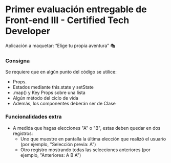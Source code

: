 # Primer evaluación entregable de Front-end III - Certified Tech Developer

Aplicación a maquetar: “Elige tu propia aventura” 🎭

### Consigna
Se requiere que en algún punto del código se utilice:
* Props.
* Estados mediante this.state y setState
* .map() y Key Props sobre una lista
* Algún método del ciclo de vida
* Además, los componentes deberán ser de Clase

### Funcionalidades extra
* A medida que hagas elecciones "A" o "B", estas deben quedar en dos registros:
  + Uno que muestre en pantalla la última elección que realizó el usuario (por ejemplo, "Selección previa: A")
  + Otro registro mostrando todas las selecciones anteriores (por ejemplo, "Anteriores: A B A")
